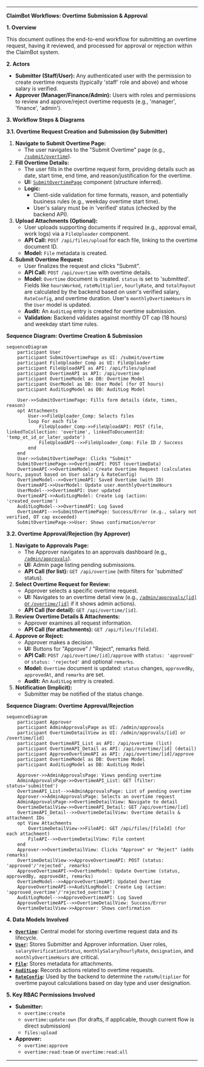 ---

**ClaimBot Workflows: Overtime Submission & Approval**

**1. Overview**

This document outlines the end-to-end workflow for submitting an overtime request, having it reviewed, and processed for approval or rejection within the ClaimBot system.

**2. Actors**

*   **Submitter (Staff/User):** Any authenticated user with the permission to create overtime requests (typically 'staff' role and above) and whose salary is verified.
*   **Approver (Manager/Finance/Admin):** Users with roles and permissions to review and approve/reject overtime requests (e.g., 'manager', 'finance', 'admin').

**3. Workflow Steps & Diagrams**

**3.1. Overtime Request Creation and Submission (by Submitter)**

1.  **Navigate to Submit Overtime Page:**
    *   The user navigates to the "Submit Overtime" page (e.g., [`/submit/overtime`](src/app/submit/overtime/page.tsx:1)).
2.  **Fill Overtime Details:**
    *   The user fills in the overtime request form, providing details such as date, start time, end time, and reason/justification for the overtime.
    *   **UI:** [`SubmitOvertimePage`](src/app/submit/overtime/page.tsx:1) component (structure inferred).
    *   **Logic:**
        *   Client-side validation for time formats, reason, and potentially business rules (e.g., weekday overtime start time).
        *   User's salary must be in 'verified' status (checked by the backend API).
3.  **Upload Attachments (Optional):**
    *   User uploads supporting documents if required (e.g., approval email, work logs) via a `FileUploader` component.
    *   **API Call:** `POST /api/files/upload` for each file, linking to the overtime document ID.
    *   **Model:** `File` metadata is created.
4.  **Submit Overtime Request:**
    *   User finalizes the request and clicks "Submit".
    *   **API Call:** `POST /api/overtime` with overtime details.
    *   **Model:** `Overtime` document is created. `status` is set to 'submitted'. Fields like `hoursWorked`, `rateMultiplier`, `hourlyRate`, and `totalPayout` are calculated by the backend based on user's verified salary, `RateConfig`, and overtime duration. User's `monthlyOvertimeHours` in the `User` model is updated.
    *   **Audit:** An `AuditLog` entry is created for overtime submission.
    *   **Validation:** Backend validates against monthly OT cap (18 hours) and weekday start time rules.

**Sequence Diagram: Overtime Creation & Submission**
```mermaid
sequenceDiagram
    participant User
    participant SubmitOvertimePage as UI: /submit/overtime
    participant FileUploader_Comp as UI: FileUploader
    participant FileUploadAPI as API: /api/files/upload
    participant OvertimeAPI as API: /api/overtime
    participant OvertimeModel as DB: Overtime Model
    participant UserModel as DB: User Model (for OT hours)
    participant AuditLogModel as DB: AuditLog Model

    User->>SubmitOvertimePage: Fills form details (date, times, reason)
    opt Attachments
        User->>FileUploader_Comp: Selects files
        loop For each file
            FileUploader_Comp->>FileUploadAPI: POST (file, linkedToCollection: 'overtime', linkedToDocumentId: 'temp_ot_id_or_later_update')
            FileUploadAPI-->>FileUploader_Comp: File ID / Success
        end
    end
    User->>SubmitOvertimePage: Clicks "Submit"
    SubmitOvertimePage->>OvertimeAPI: POST (overtimeData)
    OvertimeAPI->>OvertimeModel: Create Overtime Request (calculates hours, payout based on User salary & RateConfig)
    OvertimeModel-->>OvertimeAPI: Saved Overtime (with ID)
    OvertimeAPI->>UserModel: Update user.monthlyOvertimeHours
    UserModel-->>OvertimeAPI: User updated
    OvertimeAPI->>AuditLogModel: Create Log (action: 'created_overtime')
    AuditLogModel-->>OvertimeAPI: Log Saved
    OvertimeAPI-->>SubmitOvertimePage: Success/Error (e.g., salary not verified, OT cap exceeded)
    SubmitOvertimePage->>User: Shows confirmation/error
```

**3.2. Overtime Approval/Rejection (by Approver)**

1.  **Navigate to Approvals Page:**
    *   The Approver navigates to an approvals dashboard (e.g., [`/admin/approvals`](src/app/admin/approvals/page.tsx)).
    *   **UI:** Admin page listing pending submissions.
    *   **API Call (for list):** `GET /api/overtime` (with filters for 'submitted' status).
2.  **Select Overtime Request for Review:**
    *   Approver selects a specific overtime request.
    *   **UI:** Navigates to an overtime detail view (e.g., [`/admin/approvals/[id]` or `/overtime/[id]`](src/app/overtime/[id]/page.tsx) if it shows admin actions).
    *   **API Call (for detail):** `GET /api/overtime/[id]`.
3.  **Review Overtime Details & Attachments:**
    *   Approver examines all request information.
    *   **API Call (for attachments):** `GET /api/files/[fileId]`.
4.  **Approve or Reject:**
    *   Approver makes a decision.
    *   **UI:** Buttons for "Approve" / "Reject", remarks field.
    *   **API Call:** `POST /api/overtime/[id]/approve` with `status: 'approved'` or `status: 'rejected'` and optional `remarks`.
    *   **Model:** `Overtime` document is updated: `status` changes, `approvedBy`, `approvedAt`, and `remarks` are set.
    *   **Audit:** An `AuditLog` entry is created.
5.  **Notification (Implicit):**
    *   Submitter may be notified of the status change.

**Sequence Diagram: Overtime Approval/Rejection**
```mermaid
sequenceDiagram
    participant Approver
    participant AdminApprovalsPage as UI: /admin/approvals
    participant OvertimeDetailView as UI: /admin/approvals/[id] or /overtime/[id]
    participant OvertimeAPI_List as API: /api/overtime (list)
    participant OvertimeAPI_Detail as API: /api/overtime/[id] (detail)
    participant ApproveOvertimeAPI as API: /api/overtime/[id]/approve
    participant OvertimeModel as DB: Overtime Model
    participant AuditLogModel as DB: AuditLog Model

    Approver->>AdminApprovalsPage: Views pending overtime
    AdminApprovalsPage->>OvertimeAPI_List: GET (filter: status='submitted')
    OvertimeAPI_List-->>AdminApprovalsPage: List of pending overtime
    Approver->>AdminApprovalsPage: Selects an overtime request
    AdminApprovalsPage->>OvertimeDetailView: Navigate to detail
    OvertimeDetailView->>OvertimeAPI_Detail: GET /api/overtime/[id]
    OvertimeAPI_Detail-->>OvertimeDetailView: Overtime details & attachment IDs
    opt View Attachments
        OvertimeDetailView->>FileAPI: GET /api/files/[fileId] (for each attachment)
        FileAPI-->>OvertimeDetailView: File content
    end
    Approver->>OvertimeDetailView: Clicks "Approve" or "Reject" (adds remarks)
    OvertimeDetailView->>ApproveOvertimeAPI: POST (status: 'approved'/'rejected', remarks)
    ApproveOvertimeAPI->>OvertimeModel: Update Overtime (status, approvedBy, approvedAt, remarks)
    OvertimeModel-->>ApproveOvertimeAPI: Updated Overtime
    ApproveOvertimeAPI->>AuditLogModel: Create Log (action: 'approved_overtime'/'rejected_overtime')
    AuditLogModel-->>ApproveOvertimeAPI: Log Saved
    ApproveOvertimeAPI-->>OvertimeDetailView: Success/Error
    OvertimeDetailView->>Approver: Shows confirmation
```

**4. Data Models Involved**

*   **[`Overtime`](src/models/Overtime.ts:1):** Central model for storing overtime request data and its lifecycle.
*   **[`User`](src/models/User.ts:1):** Stores Submitter and Approver information. User roles, `salaryVerificationStatus`, `monthlySalary`/`hourlyRate`, `designation`, and `monthlyOvertimeHours` are critical.
*   **[`File`](src/models/File.ts:1):** Stores metadata for attachments.
*   **[`AuditLog`](src/models/AuditLog.ts:1):** Records actions related to overtime requests.
*   **[`RateConfig`](src/models/RateConfig.ts:1):** Used by the backend to determine the `rateMultiplier` for overtime payout calculations based on day type and user designation.

**5. Key RBAC Permissions Involved**

*   **Submitter:**
    *   `overtime:create`
    *   `overtime:update:own` (for drafts, if applicable, though current flow is direct submission)
    *   `files:upload`
*   **Approver:**
    *   `overtime:approve`
    *   `overtime:read:team` or `overtime:read:all`

---